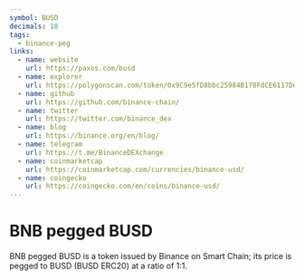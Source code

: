 ```yaml
---
symbol: BUSD
decimals: 18
tags:
  - binance-peg
links:
  - name: website
    url: https://paxos.com/busd
  - name: explorer
    url: https://polygonscan.com/token/0x9C9e5fD8bbc25984B178FdCE6117Defa39d2db39
  - name: github
    url: https://github.com/binance-chain/
  - name: twitter
    url: https://twitter.com/binance_dex
  - name: blog
    url: https://binance.org/en/blog/
  - name: telegram
    url: https://t.me/BinanceDEXchange
  - name: coinmarketcap
    url: https://coinmarketcap.com/currencies/binance-usd/
  - name: coingecko
    url: https://coingecko.com/en/coins/binance-usd/
---
```


# BNB pegged BUSD

BNB pegged BUSD is a token issued by Binance on Smart Chain; its price is pegged to BUSD (BUSD ERC20) at a ratio of 1:1.
